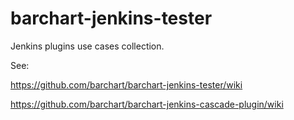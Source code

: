 barchart-jenkins-tester
=======================

Jenkins plugins use cases collection.

See:

https://github.com/barchart/barchart-jenkins-tester/wiki

https://github.com/barchart/barchart-jenkins-cascade-plugin/wiki


